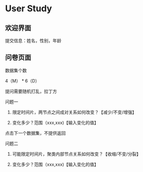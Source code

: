 # User Study

## 欢迎界面

提交信息：姓名，性别，年龄

## 问卷页面

数据集个数

4（M） * 6（D）

提问需要随机打乱，拉丁方

问题一

1. 限定时间片，两节点之间成对关系如何改变？【减少/不变/增强】

2. 变化多少？范围（xxx,xxx)【输入变化的值】

点击下一个数据集，不提供返回

问题二

1. 可能限定时间片，聚类内部节点关系如何改变？【收缩/不变/分裂】

2. 变化多少？范围（xxx,xxx)【输入变化的值】





